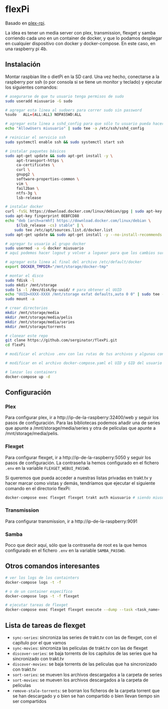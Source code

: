 # flexPi

Basado en [plex-rpi](https://github.com/pablokbs/plex-rpi).

La idea es tener un media server con plex, transmission, flexget y samba corriendo cada uno en un container de docker, y que lo podamos desplegar en cualquier dispositivo con docker y docker-compose. En este caso, en una raspberry pi 4b.

## Instalación
Montar raspbian lite o dietPi en la SD card. Una vez hecho, conectarse a la raspberry por ssh (o por consola si se tiene un monitor y teclado) y ejecutar los siguientes comandos:

```bash
# asegurarse de que tu usuario tenga permisos de sudo
sudo useradd miusuario -G sudo

# agregar esta linea al sudoers para correr sudo sin password
%sudo   ALL=(ALL:ALL) NOPASSWD:ALL

# agregar esta linea a sshd_config para que sólo tu usuario pueda hacer ssh
echo "AllowUsers miusuario" | sudo tee -a /etc/ssh/sshd_config

# reiniciar el servicio ssh
sudo systemctl enable ssh && sudo systemctl start ssh

# instalar paquetes básicos
sudo apt-get update && sudo apt-get install -y \
     apt-transport-https \
     ca-certificates \
     curl \
     gnupg2 \
     software-properties-common \
     vim \
     fail2ban \
     ntfs-3g \
     lsb-release

# instalar docker
curl -fsSL https://download.docker.com/linux/debian/gpg | sudo apt-key add -
sudo apt-key fingerprint 0EBFCD88
echo "deb [arch=armhf] https://download.docker.com/linux/debian \
     $(lsb_release -cs) stable" | \
    sudo tee /etc/apt/sources.list.d/docker.list
sudo apt-get update && sudo apt-get install -y --no-install-recommends docker-ce docker-compose

# agregar tu usuario al grupo docker
sudo usermod -a -G docker miusuario
# aquí podemos hacer logout y volver a loguear para que los cambios surtan efecto

# agregar esta linea al final del archivo /etc/default/docker
export DOCKER_TMPDIR="/mnt/storage/docker-tmp"

# montar el disco
sudo fdisk -l
sudo mkdir /mnt/storage
sudo ls -l /dev/disk/by-uuid/ # para obtener el UUID
echo "UUID=XXXX-XXXX /mnt/storage exfat defaults,auto 0 0" | sudo tee -a /etc/fstab
sudo mount -a

# crear directorios
mkdir /mnt/storage/media
mkdir /mnt/storage/media/pelis
mkdir /mnt/storage/media/series
mkdir /mnt/storage/torrents

# clonear este repo
git clone https://github.com/serginator/flexPi.git
cd flexPi

# modificar el archivo .env con las rutas de tus archivos y algunas contraseñas

# modificar en el archivo docker-compose.yaml el UID y GID del usuario que ejecuta los containers, en mi caso será 1000 (el usuario miusuario) y el grupo 1000 (el grupo sudo)

# lanzar los containers
docker-compose up -d
```

## Configuración

### Plex

Para configurar plex, ir a http://ip-de-la-raspberry:32400/web y seguir los pasos de configuración. Para las bibliotecas podemos añadir una de series que apunte a /mnt/storage/media/series y otra de películas que apunte a /mnt/storage/media/pelis.

### Flexget

Para configurar flexget, ir a http://ip-de-la-raspberry:5050 y seguir los pasos de configuración. La contraseña la hemos configurado en el fichero `.env` en la variable `FLEXGET_WEBUI_PASSWD`.

Si queremos que pueda acceder a nuestras listas privadas en trakt.tv y hacer marcar como vistas y demás, tendríamos que ejecutar el siguiente comando en el directorio flexPi:

```bash
docker-compose exec flexget flexget trakt auth miusuario # siendo miusuario el usuario de trakt.tv
```

### Transmission

Para configurar transmission, ir a http://ip-de-la-raspberry:9091

### Samba

Poco que decir aquí, sólo que la contraseña de root es la que hemos configurado en el fichero `.env` en la variable `SAMBA_PASSWD`.

## Otros comandos interesantes

```bash
# ver los logs de los containters
docker-compose logs -t -f

# o de un container específico
docker-compose logs -t -f flexget

# ejecutar tareas de flexget
docker-compose exec flexget flexget execute --dump --task <task_name>
```

## Lista de tareas de flexget

* `sync-series`: sincroniza las series de trakt.tv con las de flexget, con el capítulo por el que vamos
* `sync-movies`: sincroniza las películas de trakt.tv con las de flexget
* `discover-series`: se baja torrents de los capítulos de las series que ha sincronizado con trakt.tv
* `discover-movies`: se baja torrents de las películas que ha sincronizado con trakt.tv
* `sort-series`: se mueven los archivos descargados a la carpeta de series
* `sort-movies`: se mueven los archivos descargados a la carpeta de películas
* `remove-stale-torrents`: se borran los ficheros de la carpeta torrent que se han descargado y o bien se han compartido o bien llevan tiempo sin ser compartidos
